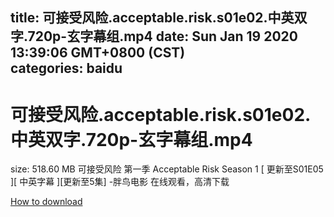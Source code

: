 
title: 可接受风险.acceptable.risk.s01e02.中英双字.720p-玄字幕组.mp4
date: Sun Jan 19 2020 13:39:06 GMT+0800 (CST)    
categories: baidu
---

# 可接受风险.acceptable.risk.s01e02.中英双字.720p-玄字幕组.mp4
size: 518.60 MB
 可接受风险 第一季 Acceptable Risk Season 1 [ 更新至S01E05 ][ 中英字幕 ][更新至5集] -胖鸟电影 在线观看，高清下载
 

[How to download](https://bpcam.bemobtrk.com/go/2ceec3aa-1ca2-46d6-b9ff-aaa5c184517c?jno=439)